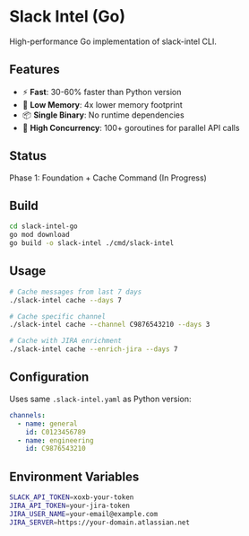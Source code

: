 # Slack Intel (Go)

High-performance Go implementation of slack-intel CLI.

## Features

- ⚡ **Fast**: 30-60% faster than Python version
- 🚀 **Low Memory**: 4x lower memory footprint
- 📦 **Single Binary**: No runtime dependencies
- 🔄 **High Concurrency**: 100+ goroutines for parallel API calls

## Status

Phase 1: Foundation + Cache Command (In Progress)

## Build

```bash
cd slack-intel-go
go mod download
go build -o slack-intel ./cmd/slack-intel
```

## Usage

```bash
# Cache messages from last 7 days
./slack-intel cache --days 7

# Cache specific channel
./slack-intel cache --channel C9876543210 --days 3

# Cache with JIRA enrichment
./slack-intel cache --enrich-jira --days 7
```

## Configuration

Uses same `.slack-intel.yaml` as Python version:

```yaml
channels:
  - name: general
    id: C0123456789
  - name: engineering
    id: C9876543210
```

## Environment Variables

```bash
SLACK_API_TOKEN=xoxb-your-token
JIRA_API_TOKEN=your-jira-token
JIRA_USER_NAME=your-email@example.com
JIRA_SERVER=https://your-domain.atlassian.net
```
